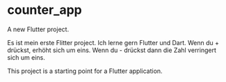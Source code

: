 # counter_app

A new Flutter project.

Es ist mein erste Flitter project. Ich lerne gern Flutter und Dart.
Wenn du + drückst, erhöht sich um eins. Wenn du - drückst dann die Zahl verringert sich um eins. 


This project is a starting point for a Flutter application.

